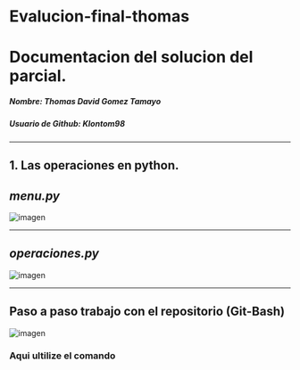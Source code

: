 # Evalucion-final-thomas
# Documentacion del solucion del parcial.
##### Nombre: Thomas David Gomez Tamayo
##### Usuario de Github: Klontom98
------- 
## 1. Las operaciones en python. 
## *menu.py*
![imagen](https://github.com/Klontom98/Evalucion-final-thomas/assets/148237143/f8d33320-5d35-43d0-9c62-a5f6cb2a5ae1)

---------

## *operaciones.py*
![imagen](https://github.com/Klontom98/Evalucion-final-thomas/assets/148237143/ba6fb940-c103-4bb2-a18f-817c1685d2e0)


------------------------------------------- 
## **Paso a paso trabajo con el repositorio (Git-Bash)**
![imagen](https://github.com/Klontom98/Evalucion-final-thomas/assets/148237143/f482a648-63f4-4d6b-b531-91e41a0d934f)

### Aqui ultilize el comando 


